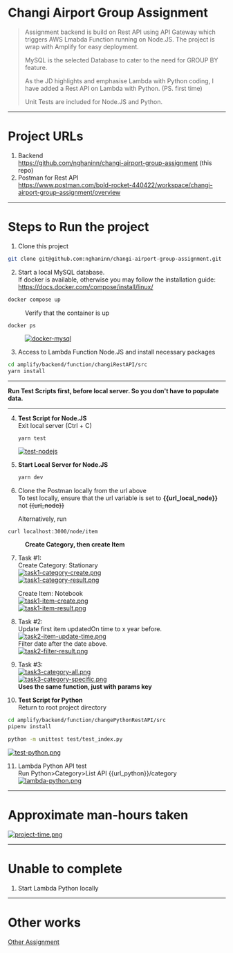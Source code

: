# Changi Airport Group Assignment

>Assignment backend is build on Rest API using API Gateway which triggers AWS Lmabda Function running on Node.JS.
>The project is wrap with Amplify for easy deployment.
>
>MySQL is the selected Database to cater to the need for GROUP BY feature.
>
>As the JD highlights and emphasise Lambda with Python coding, I have added a Rest API on Lambda with Python. (PS. first time)
>
>Unit Tests are included for Node.JS and Python.

----

# Project URLs
1. Backend  
   https://github.com/nghaninn/changi-airport-group-assignment (this repo)
2. Postman for Rest API  
   https://www.postman.com/bold-rocket-440422/workspace/changi-airport-group-assignment/overview

----

# Steps to Run the project

1. Clone this project

```bash
git clone git@github.com:nghaninn/changi-airport-group-assignment.git
```

2. Start a local MySQL database.  
If docker is available, otherwise you may follow the installation guide: https://docs.docker.com/compose/install/linux/
```bash
docker compose up
```
&nbsp;&nbsp;&nbsp;&nbsp;&nbsp;&nbsp;&nbsp;&nbsp;&nbsp;&nbsp;Verify that the container is up
```bash
docker ps
```
&nbsp;&nbsp;&nbsp;&nbsp;&nbsp;&nbsp;&nbsp;&nbsp;&nbsp;&nbsp;[![docker-mysql](https://github.com/nghaninn/changi-airport-group-assignment/blob/main/image/docker-mysql.png)](https://github.com/nghaninn/changi-airport-group-assignment/blob/main/image/docker-mysql.png)  

3. Access to Lambda Function Node.JS and install necessary packages

```bash
cd amplify/backend/function/changiRestAPI/src
yarn install
```

----
**Run Test Scripts first, before local server. So you don't have to populate data.**

----

4. **Test Script for Node.JS**  
   Exit local server (Ctrl + C)
   ```
   yarn test
   ```
   [![test-nodejs](https://github.com/nghaninn/changi-airport-group-assignment/blob/main/image/test-nodejs.png)](https://github.com/nghaninn/changi-airport-group-assignment/blob/main/image/test-nodejs.png)  

  
5. **Start Local Server for Node.JS**  
    ```bash
    yarn dev
    ```

6. Clone the Postman locally from the url above  
   To test locally, ensure that the url variable is set to **{{url_local_node}}** not ~~{{url_node}}~~  
   
   Alternatively, run
```
curl localhost:3000/node/item
```
&nbsp;&nbsp;&nbsp;&nbsp;&nbsp;&nbsp;&nbsp;&nbsp;&nbsp;&nbsp;**Create Category, then create Item**

7. Task #1:  
   Create Category: Stationary  
   [![task1-category-create.png](https://github.com/nghaninn/changi-airport-group-assignment/blob/main/image/task1-category-create.png)](https://github.com/nghaninn/changi-airport-group-assignment/blob/main/image/task1-category-create.png)  
   [![task1-category-result.png](https://github.com/nghaninn/changi-airport-group-assignment/blob/main/image/task1-category-result.png)](https://github.com/nghaninn/changi-airport-group-assignment/blob/main/image/task1-category-result.png)  

   Create Item: Notebook  
   [![task1-item-create.png](https://github.com/nghaninn/changi-airport-group-assignment/blob/main/image/task1-item-create.png)](https://github.com/nghaninn/changi-airport-group-assignment/blob/main/image/task1-item-create.png)  
   [![task1-item-result.png](https://github.com/nghaninn/changi-airport-group-assignment/blob/main/image/task1-item-result.png)](https://github.com/nghaninn/changi-airport-group-assignment/blob/main/image/task1-item-result.png)  

8. Task #2:  
   Update first item updatedOn time to x year before.
   [![task2-item-update-time.png](https://github.com/nghaninn/changi-airport-group-assignment/blob/main/image/task2-item-update-time.png)](https://github.com/nghaninn/changi-airport-group-assignment/blob/main/image/task2-item-update-time.png)  
   Filter date after the date above.  
   [![task2-filter-result.png](https://github.com/nghaninn/changi-airport-group-assignment/blob/main/image/task2-filter-result.png)](https://github.com/nghaninn/changi-airport-group-assignment/blob/main/image/task2-filter-result.png)  

9. Task #3:  
   [![task3-category-all.png](https://github.com/nghaninn/changi-airport-group-assignment/blob/main/image/task3-category-all.png)](https://github.com/nghaninn/changi-airport-group-assignment/blob/main/image/task3-category-all.png)  
   [![task3-category-specific.png](https://github.com/nghaninn/changi-airport-group-assignment/blob/main/image/task3-category-specific.png)](https://github.com/nghaninn/changi-airport-group-assignment/blob/main/image/task3-category-specific.png)  
   **Uses the same function, just with params key**
   
10. **Test Script for Python**  
Return to root project directory

```bash
cd amplify/backend/function/changePythonRestAPI/src
pipenv install

python -m unittest test/test_index.py
```
   [![test-python.png](https://github.com/nghaninn/changi-airport-group-assignment/blob/main/image/test-python.png)](https://github.com/nghaninn/changi-airport-group-assignment/blob/main/image/test-python.png)  

11. Lambda Python API test  
    Run Python>Category>List API {{url_python}}/category  
   [![lambda-python.png](https://github.com/nghaninn/changi-airport-group-assignment/blob/main/image/lambda-python.png)](https://github.com/nghaninn/changi-airport-group-assignment/blob/main/image/lambda-python.png)  

----

# Approximate man-hours taken
   [![project-time.png](https://github.com/nghaninn/changi-airport-group-assignment/blob/main/image/project-time.png)](https://github.com/nghaninn/changi-airport-group-assignment/blob/main/image/project-time.png)  

----

# Unable to complete

1. Start Lambda Python locally

----

# Other works
[Other Assignment](https://github.com/nghaninn/nghaninn/blob/main/projects/README.md)